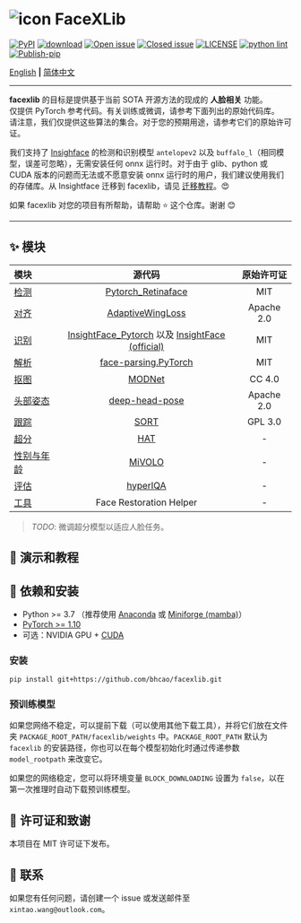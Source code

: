 # ![icon](assets/icon_small.png) FaceXLib

[![PyPI](https://img.shields.io/pypi/v/facexlib)](https://pypi.org/project/facexlib/)
[![download](https://img.shields.io/github/downloads/xinntao/facexlib/total.svg)](https://github.com/xinntao/facexlib/releases)
[![Open issue](https://img.shields.io/github/issues/xinntao/facexlib)](https://github.com/xinntao/facexlib/issues)
[![Closed issue](https://img.shields.io/github/issues-closed/xinntao/facexlib)](https://github.com/xinntao/facexlib/issues)
[![LICENSE](https://img.shields.io/github/license/xinntao/facexlib.svg)](https://github.com/xinntao/facexlib/blob/master/LICENSE)
[![python lint](https://github.com/xinntao/facexlib/actions/workflows/pylint.yml/badge.svg)](https://github.com/xinntao/facexlib/blob/master/.github/workflows/pylint.yml)
[![Publish-pip](https://github.com/xinntao/facexlib/actions/workflows/publish-pip.yml/badge.svg)](https://github.com/xinntao/facexlib/blob/master/.github/workflows/publish-pip.yml)

[English](README.md) **|** [简体中文](README_CN.md)

---

**facexlib** 的目标是提供基于当前 SOTA 开源方法的现成的 **人脸相关** 功能。<br>
仅提供 PyTorch 参考代码。有关训练或微调，请参考下面列出的原始代码库。<br>
请注意，我们仅提供这些算法的集合。对于您的预期用途，请参考它们的原始许可证。

我们支持了 [Insighface](https://github.com/deepinsight/insightface) 的检测和识别模型 `antelopev2` 以及 `buffalo_l`（相同模型，误差可忽略），无需安装任何 onnx 运行时。对于由于 glib、python 或 CUDA 版本的问题而无法或不愿意安装 onnx 运行时的用户，我们建议使用我们的存储库。从 Insightface 迁移到 facexlib，请见 [迁移教程](tutorial/migrate_from_insightface.ipynb)。:heart_eyes:

如果 facexlib 对您的项目有所帮助，请帮助 :star: 这个仓库。谢谢 :blush:<br>

---

## :sparkles: 模块

| 模块 | 源代码  | 原始许可证 |
| :--- | :---:        |     :---:      |
| [检测](facexlib/detection/README.md) | [Pytorch_Retinaface](https://github.com/biubug6/Pytorch_Retinaface) | MIT |
| [对齐](facexlib/alignment/README.md) |[AdaptiveWingLoss](https://github.com/protossw512/AdaptiveWingLoss) | Apache 2.0 |
| [识别](facexlib/recognition/README.md) | [InsightFace_Pytorch](https://github.com/TreB1eN/InsightFace_Pytorch) 以及 [InsightFace (official)](https://github.com/deepinsight/insightface) | MIT |
| [解析](facexlib/parsing/README.md) | [face-parsing.PyTorch](https://github.com/zllrunning/face-parsing.PyTorch) | MIT |
| [抠图](facexlib/matting/README.md) | [MODNet](https://github.com/ZHKKKe/MODNet) | CC 4.0 |
| [头部姿态](facexlib/headpose/README.md) | [deep-head-pose](https://github.com/natanielruiz/deep-head-pose) | Apache 2.0  |
| [跟踪](facexlib/tracking/README.md) |  [SORT](https://github.com/abewley/sort) | GPL 3.0 |
| [超分](facexlib/resolution/README.md) | [HAT](https://github.com/XPixelGroup/HAT) | - |
| [性别与年龄](facexlib/genderage/README.md) | [MiVOLO](https://github.com/WildChlamydia/MiVOLO) | - |
| [评估](facexlib/assessment/README.md) | [hyperIQA](https://github.com/SSL92/hyperIQA) | - |
| [工具](facexlib/utils/README.md) | Face Restoration Helper | - |

> *TODO*: 微调超分模型以适应人脸任务。

## :eyes: 演示和教程

## :wrench: 依赖和安装

- Python >= 3.7 （推荐使用 [Anaconda](https://www.anaconda.com/download/#linux) 或 [Miniforge (mamba)](https://github.com/conda-forge/miniforge)）
- [PyTorch >= 1.10](https://pytorch.org/)
- 可选：NVIDIA GPU + [CUDA](https://developer.nvidia.com/cuda-downloads)

### 安装

```bash
pip install git+https://github.com/bhcao/facexlib.git
```

### 预训练模型

如果您网络不稳定，可以提前下载（可以使用其他下载工具），并将它们放在文件夹 `PACKAGE_ROOT_PATH/facexlib/weights` 中。`PACKAGE_ROOT_PATH` 默认为 `facexlib` 的安装路径，你也可以在每个模型初始化时通过传递参数 `model_rootpath` 来改变它。

如果您的网络稳定，您可以将环境变量 `BLOCK_DOWNLOADING` 设置为 `false`，以在第一次推理时自动下载预训练模型。

## :scroll: 许可证和致谢

本项目在 MIT 许可证下发布。<br>

## :e-mail: 联系

如果您有任何问题，请创建一个 issue 或发送邮件至 `xintao.wang@outlook.com`。
